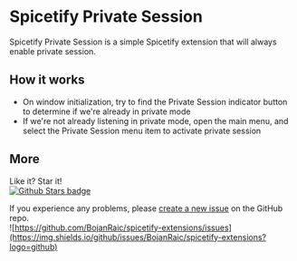 # Spicetify Private Session

Spicetify Private Session is a simple Spicetify extension that will always enable private session. 

## How it works
- On window initialization, try to find the Private Session indicator button to determine if we're already in private mode
- If we're not already listening in private mode, open the main menu, and select the Private Session menu item to activate private session

##  More
Like it? Star it!    
[![Github Stars badge](https://img.shields.io/github/stars/BojanRaic/spicetify-extensions?logo=github&style=social)](https://github.com/BojanRaic/spicetify-extensions/)

If you experience any problems, please [create a new issue](https://github.com/BojanRaic/spicetify-extensions/issues/new/choose) on the GitHub repo.    
![https://github.com/BojanRaic/spicetify-extensions/issues](https://img.shields.io/github/issues/BojanRaic/spicetify-extensions?logo=github)
